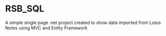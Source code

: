# RSB_SQL
A simple single page .net project created to show data imported from Lotus Notes using MVC and Entity Framework
